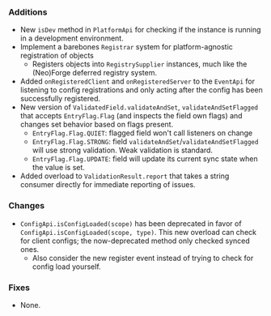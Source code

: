 ### Additions
* New `isDev` method in `PlatformApi` for checking if the instance is running in a development environment.
* Implement a barebones `Registrar` system for platform-agnostic registration of objects
  * Registers objects into `RegistrySupplier` instances, much like the (Neo)Forge deferred registry system.
* Added `onRegisteredClient` and `onRegisteredServer` to the `EventApi` for listening to config registrations and only acting after the config has been successfully registered.
* New version of `ValidatedField.validateAndSet`, `validateAndSetFlagged` that accepts `EntryFlag.Flag` (and inspects the field own flags) and changes set behavior based on flags present.
  * `EntryFlag.Flag.QUIET`: flagged field won't call listeners on change
  * `EntryFlag.Flag.STRONG`: field `validateAndSet`/`validateAndSetFlagged` will use strong validation. Weak validation is standard.
  * `EntryFlag.Flag.UPDATE`: field will update its current sync state when the value is set.
* Added overload to `ValidationResult.report` that takes a string consumer directly for immediate reporting of issues.

### Changes
* `ConfigApi.isConfigLoaded(scope)` has been deprecated in favor of `ConfigApi.isConfigLoaded(scope, type)`. This new overload can check for client configs; the now-deprecated method only checked synced ones.
  * Also consider the new register event instead of trying to check for config load yourself.

### Fixes
* None.